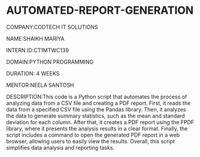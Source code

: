 # AUTOMATED-REPORT-GENERATION

COMPANY:CODTECH IT SOLUTIONS

NAME:SHAIKH MARIYA

INTERN ID:CT1MTWC139

DOMAIN:PYTHON PROGRAMMING

DURATION: 4 WEEKS

MENTOR:NEELA SANTOSH

DESCRIPTION:This code is a Python script that automates the process of analyzing data from a CSV file and creating a PDF report. First, it reads the data from a specified CSV file using the Pandas library. Then, it analyzes the data to generate summary statistics, such as the mean and standard deviation for each column. After that, it creates a PDF report using the FPDF library, where it presents the analysis results in a clear format. Finally, the script includes a command to open the generated PDF report in a web browser, allowing users to easily view the results. Overall, this script simplifies data analysis and reporting tasks.


